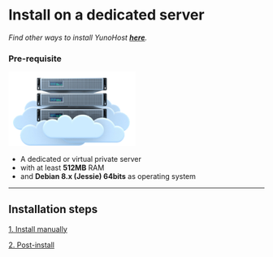 # Install on a dedicated server

*Find other ways to install YunoHost **[here](/install)**.*

### Pre-requisite

<img src="/images/vps.png" width=250>

* A dedicated or virtual private server
* with at least **512MB** RAM
* and **Debian 8.x (Jessie) 64bits** as operating system

---

## Installation steps

<a class="btn btn-lg btn-default" href="/install_manually">1. Install manually</a>

<a class="btn btn-lg btn-default" href="/postinstall">2. Post-install</a>


